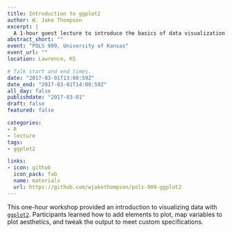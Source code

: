 ```yaml
---
title: Introduction to ggplot2
author: W. Jake Thompson
excerpt: |
  A 1-hour guest lecture to introduce the basics of data visualization in R using ggplot2.
abstract_short: ""
event: "POLS 909, University of Kansas"
event_url: ""
location: Lawrence, KS

# Talk start and end times.
date: "2017-03-01T13:00:59Z"
date_end: "2017-03-01T14:00:59Z"
all_day: false
publishdate: "2017-03-01"
draft: false
featured: false

categories:
- R
- lecture
tags:
- ggplot2

links:
- icon: github
  icon_pack: fab
  name: materials
  url: https://github.com/wjakethompson/pols-909-ggplot2
---
```


This one-hour workshop provided an introduction to visualizing data with [`ggplot2`](https://ggplot2.tidyverse.org). Participants learned how to add elements to plot, map variables to plot aesthetics, and tweak the output to meet custom specifications.
